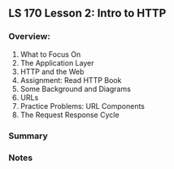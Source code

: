 ## LS 170 Lesson 2: Intro to HTTP



### Overview:

1. What to Focus On
2. The Application Layer
3. HTTP and the Web
4. Assignment: Read HTTP Book
5. Some Background and Diagrams
6. URLs
7. Practice Problems: URL Components
8. The Request Response Cycle



### Summary



### Notes

